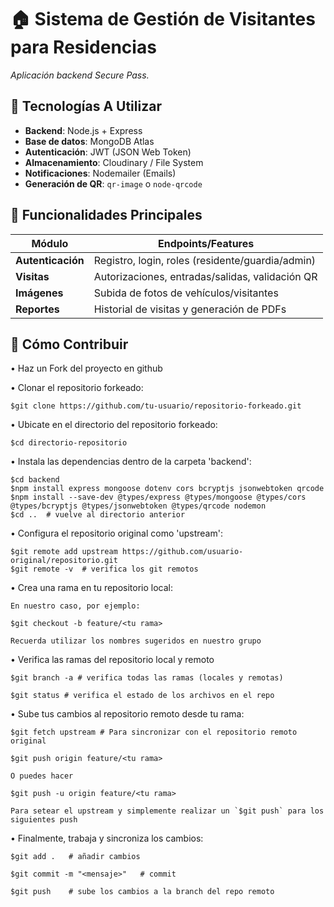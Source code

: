 # 🏠 Sistema de Gestión de Visitantes para Residencias

_Aplicación backend Secure Pass._

## 🚀 Tecnologías A Utilizar
- **Backend**: Node.js + Express
- **Base de datos**: MongoDB Atlas
- **Autenticación**: JWT (JSON Web Token)
- **Almacenamiento**: Cloudinary / File System
- **Notificaciones**: Nodemailer (Emails)
- **Generación de QR**: `qr-image` o `node-qrcode`

## 📌 Funcionalidades Principales
| Módulo               | Endpoints/Features                              |
|----------------------|------------------------------------------------|
| **Autenticación**    | Registro, login, roles (residente/guardia/admin) |
| **Visitas**          | Autorizaciones, entradas/salidas, validación QR |
| **Imágenes**         | Subida de fotos de vehículos/visitantes         |
| **Reportes**         | Historial de visitas y generación de PDFs       |

## 🤝 Cómo Contribuir

• Haz un Fork del proyecto en github

• Clonar el repositorio forkeado: 
   
    $git clone https://github.com/tu-usuario/repositorio-forkeado.git

• Ubicate en el directorio del repositorio forkeado:
    
    $cd directorio-repositorio

• Instala las dependencias dentro de la carpeta 'backend':

    $cd backend
    $npm install express mongoose dotenv cors bcryptjs jsonwebtoken qrcode
    $npm install --save-dev @types/express @types/mongoose @types/cors @types/bcryptjs @types/jsonwebtoken @types/qrcode nodemon
    $cd ..  # vuelve al directorio anterior

• Configura el repositorio original como 'upstream':

    $git remote add upstream https://github.com/usuario-original/repositorio.git
    $git remote -v  # verifica los git remotos

• Crea una rama en tu repositorio local:

    En nuestro caso, por ejemplo:
    
    $git checkout -b feature/<tu rama>

    Recuerda utilizar los nombres sugeridos en nuestro grupo

• Verifica las ramas del repositorio local y remoto

    $git branch -a # verifica todas las ramas (locales y remotas)
    
    $git status # verifica el estado de los archivos en el repo

• Sube tus cambios al repositorio remoto desde tu rama:

    $git fetch upstream # Para sincronizar con el repositorio remoto original

    $git push origin feature/<tu rama>

    O puedes hacer

    $git push -u origin feature/<tu rama>

    Para setear el upstream y simplemente realizar un `$git push` para los siguientes push

• Finalmente, trabaja y sincroniza los cambios:
    
    $git add .   # añadir cambios
    
    $git commit -m "<mensaje>"   # commit
    
    $git push    # sube los cambios a la branch del repo remoto